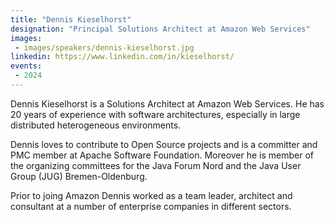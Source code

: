 ```yaml
---
title: "Dennis Kieselhorst"
designation: "Principal Solutions Architect at Amazon Web Services"
images:
 - images/speakers/dennis-kieselhorst.jpg
linkedin: https://www.linkedin.com/in/kieselhorst/
events:
 - 2024
---
```


Dennis Kieselhorst is a Solutions Architect at Amazon Web Services. He has 20 years of experience with software architectures, especially in large distributed heterogeneous environments. 
 
 
 
 Dennis loves to contribute to Open Source projects and is a committer and PMC member at Apache Software Foundation. Moreover he is member of the organizing committees for the Java Forum Nord and the Java User Group (JUG) Bremen-Oldenburg.
 
 
 
 Prior to joing Amazon Dennis worked as a team leader, architect and consultant at a number of enterprise companies in different sectors.